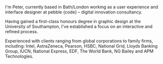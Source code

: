 I'm Peter, currently based in Bath/London working as a user experience and interface designer at pebble {code} – digital innovation consultancy.

Having gained a first-class honours degree in graphic design at the University of Southampton, I've established a focus on an interactive and refined process.

Experienced with clients ranging from global corporations to family firms, including: Intel, AstraZeneca, Pearson, HSBC, National Grid, Lloyds Banking Group, IUCN, National Express, EDF, The World Bank, NG Bailey and APM Technologies.
